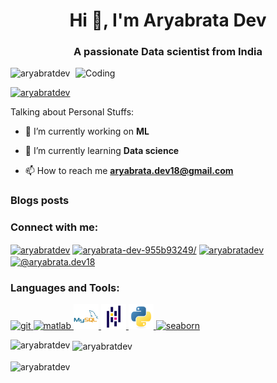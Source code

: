 <h1 align="center">Hi 👋, I'm Aryabrata Dev</h1>
<h3 align="center">A passionate Data scientist from India</h3>
<img align="right" alt="Coding" width="400" src="https://stemettes.org/zine/wp-content/uploads/sites/3/2021/12/ai-gif.gif">

<p align="left"> <img src="https://komarev.com/ghpvc/?username=aryabratdev&label=Profile%20views&color=0e75b6&style=flat" alt="aryabratdev" /> </p>

<p align="left"> <a href="https://twitter.com/aryabratdev" target="blank"><img src="https://img.shields.io/twitter/follow/aryabratdev?logo=twitter&style=for-the-badge" alt="aryabratdev" /></a> </p>

Talking about Personal Stuffs:

- 🔭 I’m currently working on **ML**

- 🌱 I’m currently learning **Data science**

- 📫 How to reach me **aryabrata.dev18@gmail.com**

### Blogs posts
<!-- BLOG-POST-LIST:START -->
<!-- BLOG-POST-LIST:END -->

<h3 align="left">Connect with me:</h3>
<p align="left">
<a href="https://twitter.com/aryabratdev" target="blank"><img align="center" src="https://raw.githubusercontent.com/rahuldkjain/github-profile-readme-generator/master/src/images/icons/Social/twitter.svg" alt="aryabratdev" height="30" width="40" /></a>
<a href="https://linkedin.com/in/aryabrata-dev-955b93249/" target="blank"><img align="center" src="https://raw.githubusercontent.com/rahuldkjain/github-profile-readme-generator/master/src/images/icons/Social/linked-in-alt.svg" alt="aryabrata-dev-955b93249/" height="30" width="40" /></a>
<a href="https://kaggle.com/aryabratadev" target="blank"><img align="center" src="https://raw.githubusercontent.com/rahuldkjain/github-profile-readme-generator/master/src/images/icons/Social/kaggle.svg" alt="aryabratadev" height="30" width="40" /></a>
<a href="https://medium.com/@aryabrata.dev18" target="blank"><img align="center" src="https://raw.githubusercontent.com/rahuldkjain/github-profile-readme-generator/master/src/images/icons/Social/medium.svg" alt="@aryabrata.dev18" height="30" width="40" /></a>
</p>

<h3 align="left">Languages and Tools:</h3>
<p align="left"> <a href="https://git-scm.com/" target="_blank" rel="noreferrer"> <img src="https://www.vectorlogo.zone/logos/git-scm/git-scm-icon.svg" alt="git" width="40" height="40"/> </a> <a href="https://www.mathworks.com/" target="_blank" rel="noreferrer"> <img src="https://upload.wikimedia.org/wikipedia/commons/2/21/Matlab_Logo.png" alt="matlab" width="40" height="40"/> </a> <a href="https://www.mysql.com/" target="_blank" rel="noreferrer"> <img src="https://raw.githubusercontent.com/devicons/devicon/master/icons/mysql/mysql-original-wordmark.svg" alt="mysql" width="40" height="40"/> </a> <a href="https://pandas.pydata.org/" target="_blank" rel="noreferrer"> <img src="https://raw.githubusercontent.com/devicons/devicon/2ae2a900d2f041da66e950e4d48052658d850630/icons/pandas/pandas-original.svg" alt="pandas" width="40" height="40"/> </a> <a href="https://www.python.org" target="_blank" rel="noreferrer"> <img src="https://raw.githubusercontent.com/devicons/devicon/master/icons/python/python-original.svg" alt="python" width="40" height="40"/> </a> <a href="https://seaborn.pydata.org/" target="_blank" rel="noreferrer"> <img src="https://seaborn.pydata.org/_images/logo-mark-lightbg.svg" alt="seaborn" width="40" height="40"/> </a> </p>

<p><img align="left" src="https://github-readme-stats.vercel.app/api/top-langs?username=aryabratdev&show_icons=true&locale=en&layout=compact" alt="aryabratdev" /></p>

<p>&nbsp;<img align="center" src="https://github-readme-stats.vercel.app/api?username=aryabratdev&show_icons=true&locale=en" alt="aryabratdev" /></p>

<p><img align="center" src="https://github-readme-streak-stats.herokuapp.com/?user=aryabratdev&" alt="aryabratdev" /></p>
